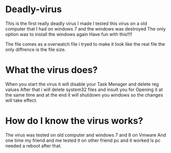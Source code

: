 # Deadly-virus
This is the first really deadly virus I made
I tested this virus on a old computer that I had on windows 7 and the windows was destroyed
The only option was to install the windows again
Have fun with this!!!!

The file comes as a overwatch file i tryed to make it look like the real file
the only diffrence is the file size.

# What the virus does?
When you start the virus it will disable your Task Menager and delete reg values
After that i will delete system32 files and insult you for Opening it at the same time
and at the end it will shutdown you windows so the changes will take effect.

# How do I know the virus works?
The virus was tested on old computer and windows 7 and 8 on Vmware
And one time my friend and me tested it on other friend pc and it worked
Is pc needed a reboot after that.

